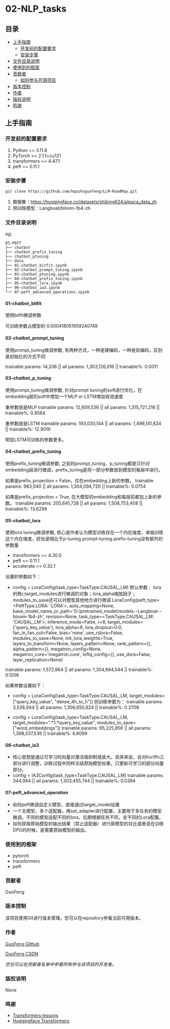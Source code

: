 
# 02-NLP_tasks

## 目录

- [上手指南](#上手指南)
  - [开发前的配置要求](#开发前的配置要求)
  - [安装步骤](#安装步骤)
- [文件目录说明](#文件目录说明)
- [使用到的框架](#使用到的框架)
- [贡献者](#贡献者)
  - [如何参与开源项目](#如何参与开源项目)
- [版本控制](#版本控制)
- [作者](#作者)
- [版权说明](#版权说明)
- [鸣谢](#鸣谢)

## 上手指南

### 开发前的配置要求

1. Python == 3.11.8
2. PyTorch == 2.1.1+cu121
3. transformers == 4.47.1
4. peft == 0.11.1

### 安装步骤


```sh
git clone https://github.com/hquzhuguofeng/LLM-RoadMap.git
```

1. 数据集：https://huggingface.co/datasets/shibing624/alpaca_data_zh
2. 预训练模型：Langboat/bloom-1b4-zh

### 文件目录说明
eg:

```
03-PEFT
├── chatbot
├── chatbot_prefix_tuning
├── chatbot_ptuning
├── data
├── 01-chatbot_bitfit.ipynb
├── 02-chatbot_prompt_tuning.ipynb
├── 03-chatbot_ptuning.ipynb
├── 04-chatbot_prefix_tuning.ipynb
├── 05-chatbot_lora.ipynb
├── 06-chatbot_ia3.ipynb
└── 07-peft_advanced_operations.ipynb
```

#### 01-chatbot_bitfit

使用bitfit微调参数

  可训练参数占模型的 0.000418051659240749

#### 02-chatbot_prompt_tuning

使用prompt_tuning微调参数, 有两种方式，一种是硬编码，一种是软编码，区别是初始化的方式不同


  trainable params: 14,336 || all params: 1,303,126,016 || trainable%: 0.0011

#### 03-chatbot_p_tuning

使用prompt_tuning微调参数, 针对prompt tuning的soft进行优化，在embedding层的soft中增加一个MLP or LSTM增加收敛速度

  重参数层是MLP
  trainable params: 12,609,536 || all params: 1,315,721,216 || trainable%: 0.9584

  重参数层是LSTM
  trainable params: 193,030,144 || all params: 1,496,141,824 || trainable%: 12.9019

  明显LSTM可训练的参数更多。

#### 04-chatbot_prefix_tuning

使用prefix_tuning微调参数, 之前的prompt_tuning、p_tuning都是只针对embedding层进行微调，prefix_tuning是将一部分参数放到模型的每层中进行。

  如果是prefix_projection = False，仅在embedding上新的参数。
  trainable params: 983,040 || all params: 1,304,094,720 || trainable%: 0.0754

  如果是prefix_projection = True, 在大模型的embedding和每层前都加上新的参数。
  trainable params: 205,641,728 || all params: 1,508,753,408 || trainable%: 13.6299

#### 05-chatbot_lora

使用lora tuning微调参数, 核心是作者认为模型训练存在一个内在维度，单独训练这个内在维度，好处是相比于p-tuning prompt-tuning prefix-tuning没有额外的参数量

  - transformers == 4.30.0
  - peft == 0.11.1
  - accelerate == 0.32.1

  设置的参数如下：
  - config = LoraConfig(task_type=TaskType.CAUSAL_LM)
  默认参数： lora的秩r;target_modules进行微调的对象；lora_alpha缩放因子；modules_to_save还可以对模型其他地方进行微调
  LoraConfig(peft_type=<PeftType.LORA: 'LORA'>, auto_mapping=None, base_model_name_or_path='D:/pretrained_model/models--Langboat--bloom-1b4-zh', revision=None, task_type=<TaskType.CAUSAL_LM: 'CAUSAL_LM'>, inference_mode=False, r=8, target_modules={'query_key_value'}, lora_alpha=8, lora_dropout=0.0, fan_in_fan_out=False, bias='none', use_rslora=False, modules_to_save=None, init_lora_weights=True, layers_to_transform=None, layers_pattern=None, rank_pattern={}, alpha_pattern={}, megatron_config=None, megatron_core='megatron.core', loftq_config={}, use_dora=False, layer_replication=None)

  trainable params: 1,572,864 || all params: 1,304,684,544 || trainable%: 0.1206

  如果参数设置如下：
  - config = LoraConfig(task_type=TaskType.CAUSAL_LM, target_modules=["query_key_value", "dense_4h_to_h"])
  则训练参数为：
  trainable params: 3,538,944 || all params: 1,306,650,624 || trainable%: 0.2708

  - config = LoraConfig(task_type=TaskType.CAUSAL_LM, target_modules=".*\.1.*query_key_value", modules_to_save=["word_embeddings"])
  trainable params: 95,225,856 || all params: 1,398,337,536 || trainable%: 6.8099

#### 06-chatbot_ia3
  - 核心思想是通过可学习的向量对激活值抑制或放大。具体来说，会对k\v\ffn三部分进行调整，训练过程中同样冻结原始模型权重，只更新可学习的部分向量部分。
  - config = IA3Config(task_type=TaskType.CAUSAL_LM)
  trainable params: 344,064 || all params: 1,303,455,744 || trainable%: 0.0264

#### 07-peft_advanced_operation
  - 如何peft微调自定义模型，直接通过target_model设置
  - 一个主模型，多个适配器，用set_adapter进行配置，主要用于多任务的模型微调，不同的模型适配不同的lora，后期根据任务不同，走不同的Lora配置。
  - 如何获取原始模型的输出结果（禁止适配器）进行原模型的对比或者说在训练DPO的时候，是需要原始模型的输出。


### 使用到的框架

- pytorch
- transformers
- peft

### 贡献者

GuoFeng


### 版本控制

该项目使用Git进行版本管理。您可以在repository参看当前可用版本。

### 作者

[GuoFeng Github](https://github.com/hquzhuguofeng)

[GuoFeng CSDN](https://blog.csdn.net/weixin_46133588?spm=1011.2415.3001.5343)

 *您也可以在贡献者名单中参看所有参与该项目的开发者。*


### 版权说明

None

### 鸣谢
- [Transformers lessons](https://github.com/zyds/transformers-code)
- [Huggingface Transformers](https://huggingface.co/docs/transformers/v4.27.2/zh/index)
